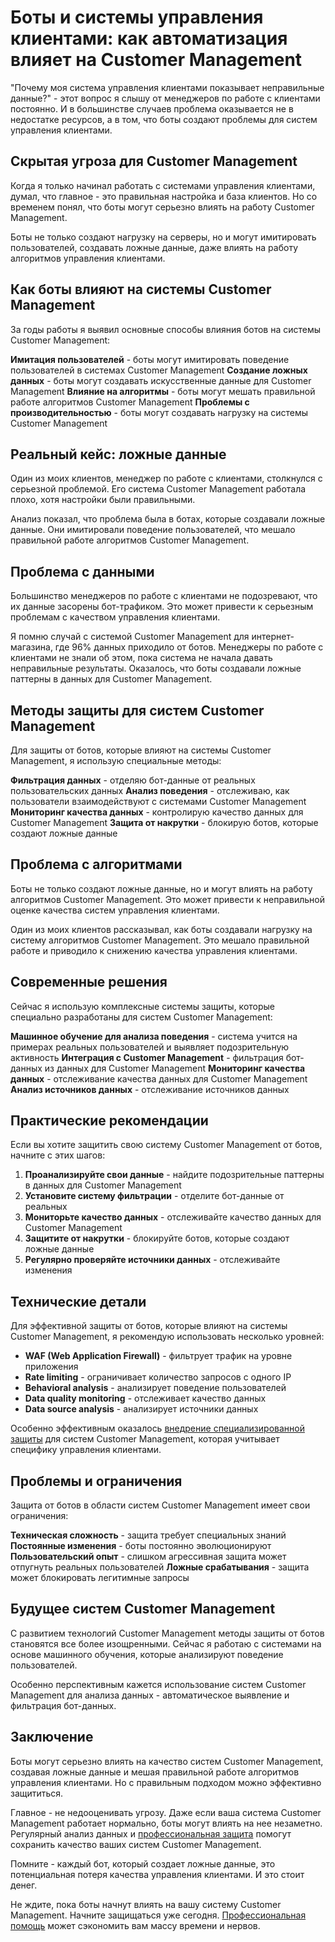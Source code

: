 ﻿# Боты и системы управления клиентами: как автоматизация влияет на Customer Management

"Почему моя система управления клиентами показывает неправильные данные?" - этот вопрос я слышу от менеджеров по работе с клиентами постоянно. И в большинстве случаев проблема оказывается не в недостатке ресурсов, а в том, что боты создают проблемы для систем управления клиентами.

## Скрытая угроза для Customer Management

Когда я только начинал работать с системами управления клиентами, думал, что главное - это правильная настройка и база клиентов. Но со временем понял, что боты могут серьезно влиять на работу Customer Management.

Боты не только создают нагрузку на серверы, но и могут имитировать пользователей, создавать ложные данные, даже влиять на работу алгоритмов управления клиентами.

## Как боты влияют на системы Customer Management

За годы работы я выявил основные способы влияния ботов на системы Customer Management:

**Имитация пользователей** - боты могут имитировать поведение пользователей в системах Customer Management
**Создание ложных данных** - боты могут создавать искусственные данные для Customer Management
**Влияние на алгоритмы** - боты могут мешать правильной работе алгоритмов Customer Management
**Проблемы с производительностью** - боты могут создавать нагрузку на системы Customer Management

## Реальный кейс: ложные данные

Один из моих клиентов, менеджер по работе с клиентами, столкнулся с серьезной проблемой. Его система Customer Management работала плохо, хотя настройки были правильными.

Анализ показал, что проблема была в ботах, которые создавали ложные данные. Они имитировали поведение пользователей, что мешало правильной работе алгоритмов Customer Management.

## Проблема с данными

Большинство менеджеров по работе с клиентами не подозревают, что их данные засорены бот-трафиком. Это может привести к серьезным проблемам с качеством управления клиентами.

Я помню случай с системой Customer Management для интернет-магазина, где 96% данных приходило от ботов. Менеджеры по работе с клиентами не знали об этом, пока система не начала давать неправильные результаты. Оказалось, что боты создавали ложные паттерны в данных для Customer Management.

## Методы защиты для систем Customer Management

Для защиты от ботов, которые влияют на системы Customer Management, я использую специальные методы:

**Фильтрация данных** - отделяю бот-данные от реальных пользовательских данных
**Анализ поведения** - отслеживаю, как пользователи взаимодействуют с системами Customer Management
**Мониторинг качества данных** - контролирую качество данных для Customer Management
**Защита от накрутки** - блокирую ботов, которые создают ложные данные

## Проблема с алгоритмами

Боты не только создают ложные данные, но и могут влиять на работу алгоритмов Customer Management. Это может привести к неправильной оценке качества систем управления клиентами.

Один из моих клиентов рассказывал, как боты создавали нагрузку на систему алгоритмов Customer Management. Это мешало правильной работе и приводило к снижению качества управления клиентами.

## Современные решения

Сейчас я использую комплексные системы защиты, которые специально разработаны для систем Customer Management:

**Машинное обучение для анализа поведения** - система учится на примерах реальных пользователей и выявляет подозрительную активность
**Интеграция с Customer Management** - фильтрация бот-данных из данных для Customer Management
**Мониторинг качества данных** - отслеживание качества данных для Customer Management
**Анализ источников данных** - отслеживание источников данных

## Практические рекомендации

Если вы хотите защитить свою систему Customer Management от ботов, начните с этих шагов:

1. **Проанализируйте свои данные** - найдите подозрительные паттерны в данных для Customer Management
2. **Установите систему фильтрации** - отделите бот-данные от реальных
3. **Мониторьте качество данных** - отслеживайте качество данных для Customer Management
4. **Защитите от накрутки** - блокируйте ботов, которые создают ложные данные
5. **Регулярно проверяйте источники данных** - отслеживайте изменения

## Технические детали

Для эффективной защиты от ботов, которые влияют на системы Customer Management, я рекомендую использовать несколько уровней:

- **WAF (Web Application Firewall)** - фильтрует трафик на уровне приложения
- **Rate limiting** - ограничивает количество запросов с одного IP
- **Behavioral analysis** - анализирует поведение пользователей
- **Data quality monitoring** - отслеживает качество данных
- **Data source analysis** - анализирует источники данных

Особенно эффективным оказалось [внедрение специализированной защиты](https://progaem.com/ustanovka-antibota-usluga-po-zashhite-ot-botov-vashih-sajtov-na-razlichnyh-cms-sistemah.html) для систем Customer Management, которая учитывает специфику управления клиентами.

## Проблемы и ограничения

Защита от ботов в области систем Customer Management имеет свои ограничения:

**Техническая сложность** - защита требует специальных знаний
**Постоянные изменения** - боты постоянно эволюционируют
**Пользовательский опыт** - слишком агрессивная защита может отпугнуть реальных пользователей
**Ложные срабатывания** - защита может блокировать легитимные запросы

## Будущее систем Customer Management

С развитием технологий Customer Management методы защиты от ботов становятся все более изощренными. Сейчас я работаю с системами на основе машинного обучения, которые анализируют поведение пользователей.

Особенно перспективным кажется использование систем Customer Management для анализа данных - автоматическое выявление и фильтрация бот-данных.

## Заключение

Боты могут серьезно влиять на качество систем Customer Management, создавая ложные данные и мешая правильной работе алгоритмов управления клиентами. Но с правильным подходом можно эффективно защититься.

Главное - не недооценивать угрозу. Даже если ваша система Customer Management работает нормально, боты могут влиять на нее незаметно. Регулярный анализ данных и [профессиональная защита](https://progaem.com/ustanovka-antibota-usluga-po-zashhite-ot-botov-vashih-sajtov-na-razlichnyh-cms-sistemah.html) помогут сохранить качество ваших систем Customer Management.

Помните - каждый бот, который создает ложные данные, это потенциальная потеря качества управления клиентами. И это стоит денег.

Не ждите, пока боты начнут влиять на вашу систему Customer Management. Начните защищаться уже сегодня. [Профессиональная помощь](https://progaem.com/ustanovka-antibota-usluga-po-zashhite-ot-botov-vashih-sajtov-na-razlichnyh-cms-sistemah.html) может сэкономить вам массу времени и нервов.

